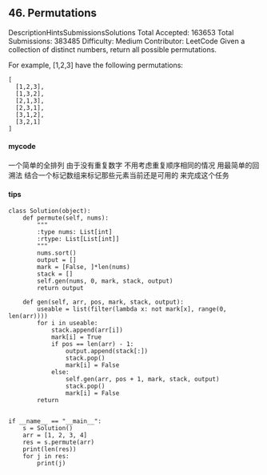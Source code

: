 ## 46. Permutations
DescriptionHintsSubmissionsSolutions
Total Accepted: 163653
Total Submissions: 383485
Difficulty: Medium
Contributor: LeetCode
Given a collection of distinct numbers, return all possible permutations.

For example,
[1,2,3] have the following permutations:

```
[
  [1,2,3],
  [1,3,2],
  [2,1,3],
  [2,3,1],
  [3,1,2],
  [3,2,1]
]
```

#### mycode
一个简单的全排列 由于没有重复数字 不用考虑重复顺序相同的情况 用最简单的回溯法 结合一个标记数组来标记那些元素当前还是可用的 来完成这个任务 
#### tips
```
class Solution(object):
    def permute(self, nums):
        """
        :type nums: List[int]
        :rtype: List[List[int]]
        """
        nums.sort()
        output = []
        mark = [False, ]*len(nums)
        stack = []
        self.gen(nums, 0, mark, stack, output)
        return output

    def gen(self, arr, pos, mark, stack, output):
        useable = list(filter(lambda x: not mark[x], range(0, len(arr))))
        for i in useable:
            stack.append(arr[i])
            mark[i] = True
            if pos == len(arr) - 1:
                output.append(stack[:])
                stack.pop()
                mark[i] = False
            else:
                self.gen(arr, pos + 1, mark, stack, output)
                stack.pop()
                mark[i] = False
        return


if __name__ == "__main__":
    s = Solution()
    arr = [1, 2, 3, 4]
    res = s.permute(arr)
    print(len(res))
    for j in res:
        print(j)
```
